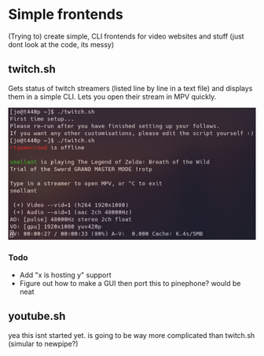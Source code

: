# Simple frontends
(Trying to) create simple, CLI frontends for video websites and stuff
(just dont look at the code, its messy)

## twitch.sh

Gets status of twitch streamers (listed line by line in a text file) and displays them in a simple CLI. Lets you open their stream in MPV quickly.

![](https://raw.githubusercontent.com/j0lol/simplefrontends/main/twitchscreenshot.png)

### Todo
- Add "x is hosting y" support
- Figure out how to make a GUI then port this to pinephone? would be neat

## youtube.sh

yea this isnt started yet. is going to be way more complicated than twitch.sh (simular to newpipe?)
